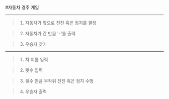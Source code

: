 #자동차 경주 게임
***
>1. 자동차가 앞으로 전진 혹은 정지를 결정

>2. 자동차가 간 만큼 '-'를 출력

>3. 우승자 찾기

***
>1. 차 이름 입력

>2. 횟수 입력

>3. 횟수 만큼 무작위 전진 혹은 정지 수행

>4. 우승자 출력 
 